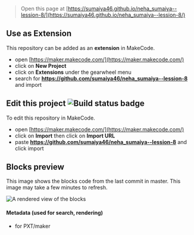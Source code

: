 
> Open this page at [https://sumaiya46.github.io/neha_sumaiya--lession-8/](https://sumaiya46.github.io/neha_sumaiya--lession-8/)

## Use as Extension

This repository can be added as an **extension** in MakeCode.

* open [https://maker.makecode.com/](https://maker.makecode.com/)
* click on **New Project**
* click on **Extensions** under the gearwheel menu
* search for **https://github.com/sumaiya46/neha_sumaiya--lession-8** and import

## Edit this project ![Build status badge](https://github.com/sumaiya46/neha_sumaiya--lession-8/workflows/MakeCode/badge.svg)

To edit this repository in MakeCode.

* open [https://maker.makecode.com/](https://maker.makecode.com/)
* click on **Import** then click on **Import URL**
* paste **https://github.com/sumaiya46/neha_sumaiya--lession-8** and click import

## Blocks preview

This image shows the blocks code from the last commit in master.
This image may take a few minutes to refresh.

![A rendered view of the blocks](https://github.com/sumaiya46/neha_sumaiya--lession-8/raw/master/.github/makecode/blocks.png)

#### Metadata (used for search, rendering)

* for PXT/maker
<script src="https://makecode.com/gh-pages-embed.js"></script><script>makeCodeRender("{{ site.makecode.home_url }}", "{{ site.github.owner_name }}/{{ site.github.repository_name }}");</script>
